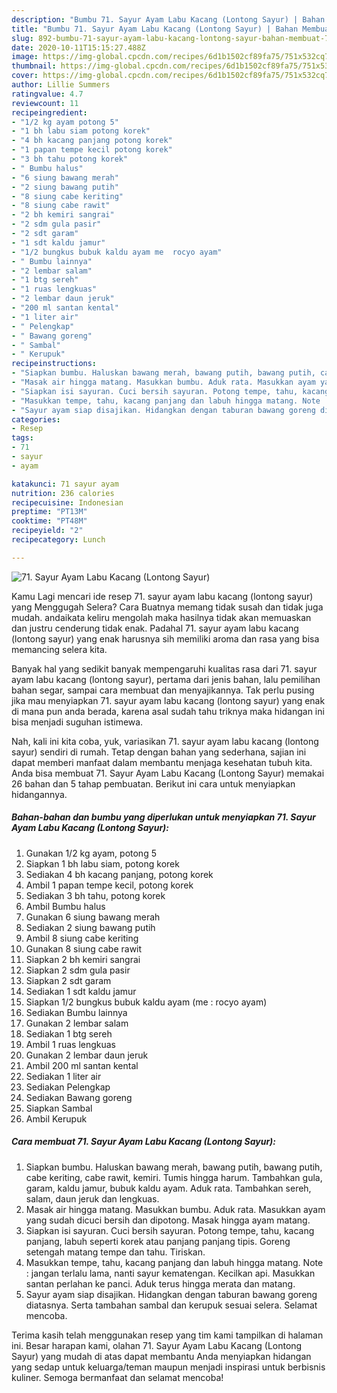 ```yaml
---
description: "Bumbu 71. Sayur Ayam Labu Kacang (Lontong Sayur) | Bahan Membuat 71. Sayur Ayam Labu Kacang (Lontong Sayur) Yang Enak Dan Mudah"
title: "Bumbu 71. Sayur Ayam Labu Kacang (Lontong Sayur) | Bahan Membuat 71. Sayur Ayam Labu Kacang (Lontong Sayur) Yang Enak Dan Mudah"
slug: 892-bumbu-71-sayur-ayam-labu-kacang-lontong-sayur-bahan-membuat-71-sayur-ayam-labu-kacang-lontong-sayur-yang-enak-dan-mudah
date: 2020-10-11T15:15:27.488Z
image: https://img-global.cpcdn.com/recipes/6d1b1502cf89fa75/751x532cq70/71-sayur-ayam-labu-kacang-lontong-sayur-foto-resep-utama.jpg
thumbnail: https://img-global.cpcdn.com/recipes/6d1b1502cf89fa75/751x532cq70/71-sayur-ayam-labu-kacang-lontong-sayur-foto-resep-utama.jpg
cover: https://img-global.cpcdn.com/recipes/6d1b1502cf89fa75/751x532cq70/71-sayur-ayam-labu-kacang-lontong-sayur-foto-resep-utama.jpg
author: Lillie Summers
ratingvalue: 4.7
reviewcount: 11
recipeingredient:
- "1/2 kg ayam potong 5"
- "1 bh labu siam potong korek"
- "4 bh kacang panjang potong korek"
- "1 papan tempe kecil potong korek"
- "3 bh tahu potong korek"
- " Bumbu halus"
- "6 siung bawang merah"
- "2 siung bawang putih"
- "8 siung cabe keriting"
- "8 siung cabe rawit"
- "2 bh kemiri sangrai"
- "2 sdm gula pasir"
- "2 sdt garam"
- "1 sdt kaldu jamur"
- "1/2 bungkus bubuk kaldu ayam me  rocyo ayam"
- " Bumbu lainnya"
- "2 lembar salam"
- "1 btg sereh"
- "1 ruas lengkuas"
- "2 lembar daun jeruk"
- "200 ml santan kental"
- "1 liter air"
- " Pelengkap"
- " Bawang goreng"
- " Sambal"
- " Kerupuk"
recipeinstructions:
- "Siapkan bumbu. Haluskan bawang merah, bawang putih, bawang putih, cabe keriting, cabe rawit, kemiri. Tumis hingga harum. Tambahkan gula, garam, kaldu jamur, bubuk kaldu ayam. Aduk rata. Tambahkan sereh, salam, daun jeruk dan lengkuas."
- "Masak air hingga matang. Masukkan bumbu. Aduk rata. Masukkan ayam yang sudah dicuci bersih dan dipotong. Masak hingga ayam matang."
- "Siapkan isi sayuran. Cuci bersih sayuran. Potong tempe, tahu, kacang panjang, labuh seperti korek atau panjang panjang tipis. Goreng setengah matang tempe dan tahu. Tiriskan."
- "Masukkan tempe, tahu, kacang panjang dan labuh hingga matang. Note : jangan terlalu lama, nanti sayur kematengan. Kecilkan api. Masukkan santan perlahan ke panci. Aduk terus hingga merata dan matang."
- "Sayur ayam siap disajikan. Hidangkan dengan taburan bawang goreng diatasnya. Serta tambahan sambal dan kerupuk sesuai selera. Selamat mencoba."
categories:
- Resep
tags:
- 71
- sayur
- ayam

katakunci: 71 sayur ayam 
nutrition: 236 calories
recipecuisine: Indonesian
preptime: "PT13M"
cooktime: "PT48M"
recipeyield: "2"
recipecategory: Lunch

---
```



![71. Sayur Ayam Labu Kacang (Lontong Sayur)](https://img-global.cpcdn.com/recipes/6d1b1502cf89fa75/751x532cq70/71-sayur-ayam-labu-kacang-lontong-sayur-foto-resep-utama.jpg)

Kamu Lagi mencari ide resep 71. sayur ayam labu kacang (lontong sayur) yang Menggugah Selera? Cara Buatnya memang tidak susah dan tidak juga mudah. andaikata keliru mengolah maka hasilnya tidak akan memuaskan dan justru cenderung tidak enak. Padahal 71. sayur ayam labu kacang (lontong sayur) yang enak harusnya sih memiliki aroma dan rasa yang bisa memancing selera kita.

Banyak hal yang sedikit banyak mempengaruhi kualitas rasa dari 71. sayur ayam labu kacang (lontong sayur), pertama dari jenis bahan, lalu pemilihan bahan segar, sampai cara membuat dan menyajikannya. Tak perlu pusing jika mau menyiapkan 71. sayur ayam labu kacang (lontong sayur) yang enak di mana pun anda berada, karena asal sudah tahu triknya maka hidangan ini bisa menjadi suguhan istimewa.




Nah, kali ini kita coba, yuk, variasikan 71. sayur ayam labu kacang (lontong sayur) sendiri di rumah. Tetap dengan bahan yang sederhana, sajian ini dapat memberi manfaat dalam membantu menjaga kesehatan tubuh kita. Anda bisa membuat 71. Sayur Ayam Labu Kacang (Lontong Sayur) memakai 26 bahan dan 5 tahap pembuatan. Berikut ini cara untuk menyiapkan hidangannya.

<!--inarticleads1-->

##### Bahan-bahan dan bumbu yang diperlukan untuk menyiapkan 71. Sayur Ayam Labu Kacang (Lontong Sayur):

1. Gunakan 1/2 kg ayam, potong 5
1. Siapkan 1 bh labu siam, potong korek
1. Sediakan 4 bh kacang panjang, potong korek
1. Ambil 1 papan tempe kecil, potong korek
1. Sediakan 3 bh tahu, potong korek
1. Ambil  Bumbu halus
1. Gunakan 6 siung bawang merah
1. Sediakan 2 siung bawang putih
1. Ambil 8 siung cabe keriting
1. Gunakan 8 siung cabe rawit
1. Siapkan 2 bh kemiri sangrai
1. Siapkan 2 sdm gula pasir
1. Siapkan 2 sdt garam
1. Sediakan 1 sdt kaldu jamur
1. Siapkan 1/2 bungkus bubuk kaldu ayam (me : rocyo ayam)
1. Sediakan  Bumbu lainnya
1. Gunakan 2 lembar salam
1. Sediakan 1 btg sereh
1. Ambil 1 ruas lengkuas
1. Gunakan 2 lembar daun jeruk
1. Ambil 200 ml santan kental
1. Sediakan 1 liter air
1. Sediakan  Pelengkap
1. Sediakan  Bawang goreng
1. Siapkan  Sambal
1. Ambil  Kerupuk




<!--inarticleads2-->

##### Cara membuat 71. Sayur Ayam Labu Kacang (Lontong Sayur):

1. Siapkan bumbu. Haluskan bawang merah, bawang putih, bawang putih, cabe keriting, cabe rawit, kemiri. Tumis hingga harum. Tambahkan gula, garam, kaldu jamur, bubuk kaldu ayam. Aduk rata. Tambahkan sereh, salam, daun jeruk dan lengkuas.
1. Masak air hingga matang. Masukkan bumbu. Aduk rata. Masukkan ayam yang sudah dicuci bersih dan dipotong. Masak hingga ayam matang.
1. Siapkan isi sayuran. Cuci bersih sayuran. Potong tempe, tahu, kacang panjang, labuh seperti korek atau panjang panjang tipis. Goreng setengah matang tempe dan tahu. Tiriskan.
1. Masukkan tempe, tahu, kacang panjang dan labuh hingga matang. Note : jangan terlalu lama, nanti sayur kematengan. Kecilkan api. Masukkan santan perlahan ke panci. Aduk terus hingga merata dan matang.
1. Sayur ayam siap disajikan. Hidangkan dengan taburan bawang goreng diatasnya. Serta tambahan sambal dan kerupuk sesuai selera. Selamat mencoba.




Terima kasih telah menggunakan resep yang tim kami tampilkan di halaman ini. Besar harapan kami, olahan 71. Sayur Ayam Labu Kacang (Lontong Sayur) yang mudah di atas dapat membantu Anda menyiapkan hidangan yang sedap untuk keluarga/teman maupun menjadi inspirasi untuk berbisnis kuliner. Semoga bermanfaat dan selamat mencoba!
